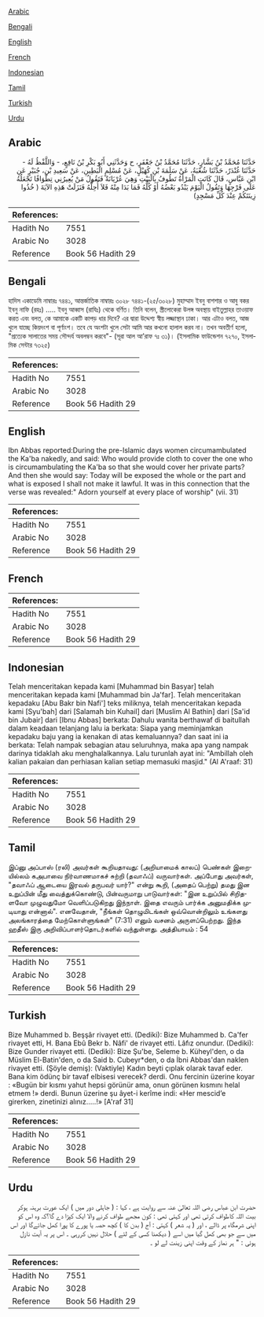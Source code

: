 [Arabic](#arabic)

[Bengali](#bengali)

[English](#english)

[French](#french)

[Indonesian](#indonesian)

[Tamil](#tamil)

[Turkish](#turkish)

[Urdu](#urdu)

## Arabic


<div dir="rtl" lang="ar" style={{fontSize:'larger',backgroundColor:'#f8f9fa',padding:20}}>
حَدَّثَنَا مُحَمَّدُ بْنُ بَشَّارٍ، حَدَّثَنَا مُحَمَّدُ بْنُ جَعْفَرٍ، ح وَحَدَّثَنِي أَبُو بَكْرِ بْنُ نَافِعٍ، - وَاللَّفْظُ لَهُ - حَدَّثَنَا غُنْدَرٌ، حَدَّثَنَا شُعْبَةُ، عَنْ سَلَمَةَ بْنِ كُهَيْلٍ، عَنْ مُسْلِمٍ الْبَطِينِ، عَنْ سَعِيدِ بْنِ، جُبَيْرٍ عَنِ ابْنِ عَبَّاسٍ، قَالَ كَانَتِ الْمَرْأَةُ تَطُوفُ بِالْبَيْتِ وَهِيَ عُرْيَانَةٌ فَتَقُولُ مَنْ يُعِيرُنِي تِطْوَافًا تَجْعَلُهُ عَلَى فَرْجِهَا وَتَقُولُ الْيَوْمَ يَبْدُو بَعْضُهُ أَوْ كُلُّهُ فَمَا بَدَا مِنْهُ فَلاَ أُحِلُّهُ فَنَزَلَتْ هَذِهِ الآيَةَ ‏(‏ خُذُوا زِينَتَكُمْ عِنْدَ كُلِّ مَسْجِدٍ‏)‏
</div>
<div style={{backgroundColor:'#f8f9fa',padding:20, marginBottom: 10}}><table> <thead> <tr> <th>References:</th> <th></th> </tr> </thead> <tbody><tr><td>Hadith No</td><td>7551</td></tr><tr><td>Arabic No</td><td>3028</td></tr><tr><td>Reference</td><td>Book 56 Hadith 29</td></tr></tbody></table></div>

## Bengali


<div dir="ltr" lang="bn" style={{fontSize:'larger',backgroundColor:'#f8f9fa',padding:20}}>
হাদিস একাডেমি নাম্বারঃ ৭৪৪১, আন্তর্জাতিক নাম্বারঃ ৩০২৮ ৭৪৪১-(২৫/৩০২৮) মুহাম্মাদ ইবনু বাশশার ও আবু বকর ইবনু নাফি (রহঃ) ..... ইবনু আব্বাস (রাযিঃ) থেকে বর্ণিত। তিনি বলেন, স্ত্রীলোকেরা উলঙ্গ অবস্থায় বাইতুল্লাহর তাওয়াফ করত এবং বলত, কে আমাকে একটি কাপড় ধার দিবে? এর দ্বারা উদ্দেশ্য স্বীয় লজ্জাস্থান ঢাকা। আর এটাও বলত, আজ খুলে যাচ্ছে কিয়দংশ বা পূর্ণাংশ। তবে যে অংশটা খুলে সেটা আমি আর কখনো হালাল করব না। তখন অবতীর্ণ হলো, "প্রত্যেক সালাতের সময় সৌন্দর্য অবলম্বন করবে"- (সূরা আল আ’রাফ ৭ঃ ৩১)। (ইসলামিক ফাউন্ডেশন ৭২৭০, ইসলামিক সেন্টার ৭৩২৫)
</div>
<div style={{backgroundColor:'#f8f9fa',padding:20, marginBottom: 10}}><table> <thead> <tr> <th>References:</th> <th></th> </tr> </thead> <tbody><tr><td>Hadith No</td><td>7551</td></tr><tr><td>Arabic No</td><td>3028</td></tr><tr><td>Reference</td><td>Book 56 Hadith 29</td></tr></tbody></table></div>

## English


<div dir="ltr" lang="en" style={{fontSize:'larger',backgroundColor:'#f8f9fa',padding:20}}>
Ibn Abbas reported:During the pre-Islamic days women circumambulated the Ka'ba nakedly, and said: Who would provide cloth to cover the one who is circumambulating the Ka'ba so that she would cover her private parts? And then she would say: Today will be exposed the whole or the part and what is exposed I shall not make it lawful. It was in this connection that the verse was revealed:" Adorn yourself at every place of worship" (vii. 31)
</div>
<div style={{backgroundColor:'#f8f9fa',padding:20, marginBottom: 10}}><table> <thead> <tr> <th>References:</th> <th></th> </tr> </thead> <tbody><tr><td>Hadith No</td><td>7551</td></tr><tr><td>Arabic No</td><td>3028</td></tr><tr><td>Reference</td><td>Book 56 Hadith 29</td></tr></tbody></table></div>

## French


<div dir="ltr" lang="fr" style={{fontSize:'larger',backgroundColor:'#f8f9fa',padding:20}}>

</div>
<div style={{backgroundColor:'#f8f9fa',padding:20, marginBottom: 10}}><table> <thead> <tr> <th>References:</th> <th></th> </tr> </thead> <tbody><tr><td>Hadith No</td><td>7551</td></tr><tr><td>Arabic No</td><td>3028</td></tr><tr><td>Reference</td><td>Book 56 Hadith 29</td></tr></tbody></table></div>

## Indonesian


<div dir="ltr" lang="id" style={{fontSize:'larger',backgroundColor:'#f8f9fa',padding:20}}>
Telah menceritakan kepada kami [Muhammad bin Basyar] telah menceritakan kepada kami [Muhammad bin Ja'far]. Telah menceritakan kepadaku [Abu Bakr bin Nafi'] teks miliknya, telah menceritakan kepada kami [Syu'bah] dari [Salamah bin Kuhail] dari [Muslim Al Bathin] dari [Sa'id bin Jubair] dari [Ibnu Abbas] berkata: Dahulu wanita berthawaf di baitullah dalam keadaan telanjang lalu ia berkata: Siapa yang meminjamkan kepadaku baju yang ia kenakan di atas kemaluannya? dan saat ini ia berkata: Telah nampak sebagian atau seluruhnya, maka apa yang nampak darinya tidaklah aku menghalalkannya. Lalu turunlah ayat ini: "Ambillah oleh kalian pakaian dan perhiasan kalian setiap memasuki masjid." (Al A'raaf: 31)
</div>
<div style={{backgroundColor:'#f8f9fa',padding:20, marginBottom: 10}}><table> <thead> <tr> <th>References:</th> <th></th> </tr> </thead> <tbody><tr><td>Hadith No</td><td>7551</td></tr><tr><td>Arabic No</td><td>3028</td></tr><tr><td>Reference</td><td>Book 56 Hadith 29</td></tr></tbody></table></div>

## Tamil


<div dir="ltr" lang="ta" style={{fontSize:'larger',backgroundColor:'#f8f9fa',padding:20}}>
இப்னு அப்பாஸ் (ரலி) அவர்கள் கூறியதாவது: (அறியாமைக் காலப்) பெண்கள் இறையில்லம் கஅபாவை நிர்வாணமாகச் சுற்றி (தவாஃப்) வருவார்கள். அப்போது அவர்கள், "தவாஃப் ஆடையை இரவல் தருபவர் யார்?" என்று கூறி, (அதைப் பெற்று) தமது இன உறுப்பின் மீது வைத்துக்கொண்டு, பின்வருமாறு பாடுவார்கள்: "இன உறுப்பில் சிறிதளவோ முழுவதுமோ வெளிப்படுகிறது இந்நாள். இதை எவரும் பார்க்க அனுமதிக்க முடியாது என்னால்". எனவேதான், "நீங்கள் தொழுமிடங்கள் ஒவ்வொன்றிலும் உங்களது அலங்காரத்தை மேற்கொள்ளுங்கள்" (7:31) எனும் வசனம் அருளப்பெற்றது. இந்த ஹதீஸ் இரு அறிவிப்பாளர்தொடர்களில் வந்துள்ளது. அத்தியாயம் : 54
</div>
<div style={{backgroundColor:'#f8f9fa',padding:20, marginBottom: 10}}><table> <thead> <tr> <th>References:</th> <th></th> </tr> </thead> <tbody><tr><td>Hadith No</td><td>7551</td></tr><tr><td>Arabic No</td><td>3028</td></tr><tr><td>Reference</td><td>Book 56 Hadith 29</td></tr></tbody></table></div>

## Turkish


<div dir="ltr" lang="tr" style={{fontSize:'larger',backgroundColor:'#f8f9fa',padding:20}}>
Bize Muhammed b. Beşşâr rivayet etti. (Dediki): Bize Muhammed b. Ca'fer rivayet etti, H. Bana Ebû Bekr b. Nâfi' de rivayet etti. Lâfız onundur. (Dediki): Bize Gunder rivayet etti. (Dediki): Bize Şu'be, Seleme b. Küheyl'den, o da Müslim El-Batin'den, o da Said b. Cubeyr*den, o da İbni Abbas'dan naklen rivayet etti. (Şöyle demiş): (Vaktiyle) Kadın beyti çıplak olarak tavaf eder. Bana kim ödünç bir tavaf elbisesi verecek? derdi. Onu fercinin üzerine koyar : «Bugün bir kısmı yahut hepsi görünür ama, onun görünen kısmını helal etmem !» derdi. Bunun üzerine şu âyet-i kerîme indi: «Her mescid’e girerken, zinetinizi alınız…..!» [A'raf 31]
</div>
<div style={{backgroundColor:'#f8f9fa',padding:20, marginBottom: 10}}><table> <thead> <tr> <th>References:</th> <th></th> </tr> </thead> <tbody><tr><td>Hadith No</td><td>7551</td></tr><tr><td>Arabic No</td><td>3028</td></tr><tr><td>Reference</td><td>Book 56 Hadith 29</td></tr></tbody></table></div>

## Urdu


<div dir="rtl" lang="ur" style={{fontSize:'larger',backgroundColor:'#f8f9fa',padding:20}}>
حضرت ابن عباس رضی اللہ تعالیٰ عنہ سے روایت ہے ، کہا : ( جاہلی دور میں ) ایک عورت برہنہ ہوکر بیت اللہ کاطواف کرتی تھی اور کہتی تھی : کون مجھے طواف کرنے والا ایک کپڑا دے گا؟کہ وہ اس کو اپنی شرمگاہ پر ڈالے ، اور ( یہ شعر ) کہتی : آج ( بدن کا ) کچھ حصہ یا پورے کا پورا کھل جائےگا اور اس میں سے جو بھی کھل گیا میں اسے ( دیکھنا کسی کے لئے ) حلال نہیں کررہی ۔ اس پر یہ آیت نازل ہوئی : " ہر نماز کے وقت اپنی زینت لے لو ۔
</div>
<div style={{backgroundColor:'#f8f9fa',padding:20, marginBottom: 10}}><table> <thead> <tr> <th>References:</th> <th></th> </tr> </thead> <tbody><tr><td>Hadith No</td><td>7551</td></tr><tr><td>Arabic No</td><td>3028</td></tr><tr><td>Reference</td><td>Book 56 Hadith 29</td></tr></tbody></table></div>